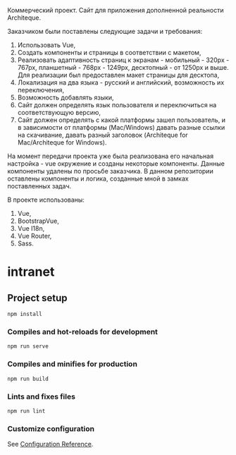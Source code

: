  Коммерческий проект.
 Сайт для приложения дополненной реальности Architeque.
 
 Зaказчиком были поставлены следующие задачи и требования:
 1. Использовать Vue,
 2. Создать компоненты и страницы в соответствии с макетом,
 3. Реализовать адаптивность страниц к экранам - мобильный - 320px - 767px, планшетный - 768px - 1249px, десктопный - от 1250px и выше. Для реализации был предоставлен макет страницы для десктопа,
 4. Локализация на два языка - русский и английский, возможность их переключения,
 5. Возможность добавлять языки,
 6. Сайт должен определять язык пользователя и переключиться на соответствующую версию,
 7. Сайт должен определять с какой платформы зашел пользователь, и в зависимости от платформы (Mac/Windows) давать разные ссылки на скачивание, давать разный заголовок (Architeque for Mac/Architeque for Windows).
 
 На момент передачи проекта уже была реализована его начальная настройка - vue окружение и созданы некоторые компоненты. Данные компоненты удалены по просьбе заказчика. В данном репозитории оставлены компоненты и логика, созданные мной в замках поставленных задач.
 
 В проекте использованы: 
 1. Vue,
 2. BootstrapVue,
 3. Vue I18n,
 4. Vue Router,
 5. Sass.

# intranet

## Project setup
```
npm install
```

### Compiles and hot-reloads for development
```
npm run serve
```

### Compiles and minifies for production
```
npm run build
```

### Lints and fixes files
```
npm run lint
```

### Customize configuration
See [Configuration Reference](https://cli.vuejs.org/config/).
